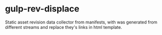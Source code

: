 # gulp-rev-displace
Static asset revision data collector from manifests, with was generated from different streams and replace they's links in html template.
